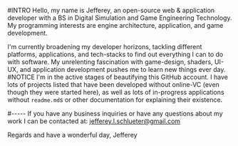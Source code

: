 #INTRO
Hello, my name is Jefferey, an open-source web & application developer with a BS in Digital Simulation and Game Engineering Technology. 
My programming interests are engine architecture, application, and game development. 

I'm currently broadening my developer horizons, tackling different platforms, applications, and tech-stacks to find out everything I can to do with software. My unrelenting fascination with game-design, shaders, UI-UX, and application development pushes me to learn new things ever day.
#NOTICE
I'm in the active stages of beautifying this GitHub account. I have lots of projects listed that have been developed without online-VC (even though they were started here), as well as lots of in-progress applications without `readme.md`s or other documentation for explaining their existence.

#-----
If you have any business inquiries or have any questions about my work I can be contacted at:
  jefferey.l.schlueter@gmail.com
  
Regards and have a wonderful day,
Jefferey
